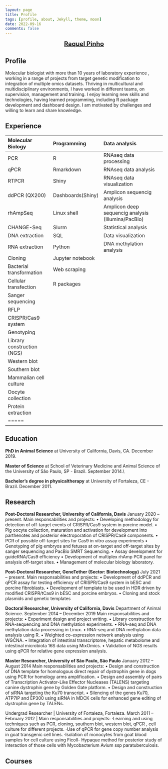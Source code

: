 ```yaml
---
layout: page
title: Profile
tags: [profile, about, Jekyll, theme, moon]
date: 2022-09-16
comments: false
---
```

  
<center><a href="http://raquelpinho.github.io/Moon_template"><b style="font-size:20px">Raquel Pinho</b></a></center>

<center><Molecular Biology and Genetics | R&D | Project and Laboratory managment.></center>

## Profile

Molecular biologist with more than 10 years of laboratory experience , working in a
range of projects from target genetic modification to integration of multiple omics
datasets. Thriving in multicultural and multidisciplinary environments, I have worked
in different teams, on supervision, management and training. I enjoy learning new
skills and technologies, having learned programming, including R package
development and dashboard design. I am motivated by challenges and willing to
learn and share knowledge.

## Experience

| Molecular Biology | Programming | Data analysis |
|:--------|:-------|:--------|
| PCR   | R   | RNAseq data processing   |
| qPCR   | Rmarkdown   | RNAseq data analysis   |
| RTPCR   | Shiny   | RNAseq data visualization  |
| ddPCR (QX200)  | Dashboards(Shiny)   | Amplicon sequencig analysis    |
| rhAmpSeq   | Linux shell   | Amplicon deep sequencig analysis (Illumina/PacBio)  |
| CHANGE-Seq   | Slurm   | Statistical analysis   |
| DNA extraction   | SQL   | Data visualization   |
| RNA extraction   | Python   | DNA methylation analysis   |
| Cloning   | Jupyter notebook   |    |
| Bacterial transformation   | Web scraping |    |
| Cellular transfection   | R packages  |    |
| Sanger sequencing   |   |   |
| RFLP   |   |    |
| CRISPR/Cas9 system   |    |    |
| Genotyping   |   |    |
| Library construction (NGS)   |   |    |
| Western blot   |    |    |
| Southern blot   |    |    |
| Mammalian cell culture   |    |    |
| Oocyte collection   |    |    |
| Protein extraction   |   |    |
|=====

## Education

**PhD in Animal Science** at University of California, Davis, CA.
December 2019.

**Master of Science** at School of Veterinary Medicine and Animal
Science of the University of São Paulo, SP - Brazil. September 2014.\

**Bachelor’s degree in physicaltherapy** at University of Fortaleza,
CE - Brazil. December 2011.

## Research

**Post-Doctoral Researcher, University of California, Davis**
January 2020 – present.
Main responsabilities and projects:
• Developing methodology for detection of off-target events of CRISPR/Cas9 system
in porcine model.
• Pig oocyte collection, maturation and activation for development into parthenotes
and posterior electroporation of CRISPR/Cas9 components.
• PCR of possible off-target sites for Cas9 in vitro assay experiments
• Genotyping of pig embryos and fetuses at on-target and off-target sites by sanger
sequencing and PacBio SMRT Sequencing.
• Assay development for guideRNA/Cas9 efficiency
• Development of multiplex rhAmp PCR panel for analysis off-target sites.
• Management of molecular biology laboratory.

**Post-Doctoral Researcher, GeneTether (Sector: Biotechnology)**
July 2021 – present.
Main responsabilities and projects:
• Development of ddPCR and qPCR assay for testing efficiency of CRISPR/Cas9
system in bESC and porcine fibroblasts.
• Development of template to be used in HDR driven by modified CRISPR/tCas9 in
bESC and porcine embryos.
• Cloning and stock plasmids and genetic templates

**Doctoral Researcher, University of California, Davis**
Department of Animal Science.
September 2014 – December 2019
Main responsabilities and projects:
• Experiment design and project writing.
• Library construction for RNA-sequencing and DNA methylation experiments.
• RNA-seq and DNA methylation data processing in Linux.
• RNA-seq and DNA methylation data analysis using R.
• Weighted co-expression network analysis using WGCNA.
• Integration of intestinal transcriptome, hepatic metabolome and intestinal
microbiota 16S data using MixOmics.
• Validation of NGS results using qPCR for relative gene expression analysis.

**Master Researcher, University of São Paulo, São Paulo**
January 2012 – August 2014
Main responsabilities and projects:
• Design and construction of DNA template for homologous direct repair of
dystrophin gene in dogs using PCR for homology arms amplification.
• Design and assembly of pairs of Transcription Activator-Like Effector Nucleases
(TALENS) targeting canine dystrophin gene by Golden Gate platform.
• Design and construction of siRNA targeting the Ku70 transcript.
• Silencing of the genes Ku70, ATP7IP and EP300 using siRNA in MDCK cells for
enhanced gene editing of dystrophin gene by TALENs.

Undergrad Researcher | University of Fortaleza, Fortaleza.
March 2011 – February 2012 | Main responsabilities and projects:
·Learning and using techniques such as PCR, cloning, southern blot, western blot,
qPCR , cell culture for different projects.
·Use of qPCR for gene copy number analysis in goat transgenic cell lines.
·Isolation of monocytes from goat blood samples for cell culture using Ficoll-
Hypaque method for posterior study of interaction of those cells with
Mycobacterium Avium ssp paratuberculosis.

## Courses

